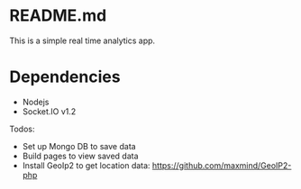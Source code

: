 # README.md

This is a simple real time analytics app.

# Dependencies

- Nodejs
- Socket.IO v1.2

Todos:

- Set up Mongo DB to save data
- Build pages to view saved data
- Install GeoIp2 to get location data: https://github.com/maxmind/GeoIP2-php